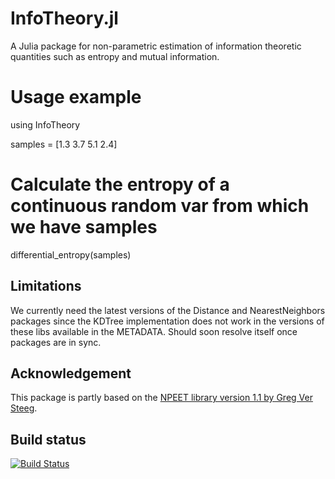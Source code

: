 # InfoTheory.jl

A Julia package for non-parametric estimation of information theoretic quantities such as entropy and mutual information.

# Usage example

  using InfoTheory

  samples = [1.3 3.7 5.1 2.4]

  # Calculate the entropy of a continuous random var from which we have samples
  differential_entropy(samples)

## Limitations

We currently need the latest versions of the Distance and NearestNeighbors packages since the KDTree implementation does not work in the versions of these libs available in the METADATA. Should soon resolve itself once packages are in sync.

## Acknowledgement

This package is partly based on the [NPEET library version 1.1 by Greg Ver Steeg](http://www.isi.edu/~gregv/npeet.html).

## Build status

[![Build Status](https://travis-ci.org/robertfeldt/InfoTheory.jl.svg?branch=master)](https://travis-ci.org/robertfeldt/InfoTheory.jl)
